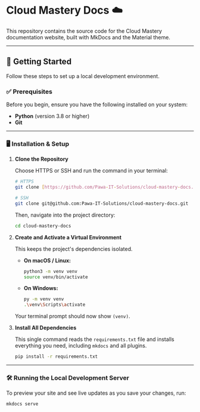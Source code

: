 # Cloud Mastery Docs ☁️

This repository contains the source code for the Cloud Mastery documentation website, built with MkDocs and the Material theme.

---

## 🚀 Getting Started

Follow these steps to set up a local development environment.

### ✅ Prerequisites

Before you begin, ensure you have the following installed on your system:
* **Python** (version 3.8 or higher)
* **Git**

---

### 🖥️ Installation & Setup

1.  **Clone the Repository**

    Choose HTTPS or SSH and run the command in your terminal:

    ```bash
    # HTTPS
    git clone [https://github.com/Pawa-IT-Solutions/cloud-mastery-docs.git](https://github.com/Pawa-IT-Solutions/cloud-mastery-docs.git)

    # SSH
    git clone git@github.com:Pawa-IT-Solutions/cloud-mastery-docs.git
    ```
    Then, navigate into the project directory:
    ```bash
    cd cloud-mastery-docs
    ```

2.  **Create and Activate a Virtual Environment**

    This keeps the project's dependencies isolated.

    * **On macOS / Linux:**
        ```bash
        python3 -m venv venv
        source venv/bin/activate
        ```

    * **On Windows:**
        ```bash
        py -m venv venv
        .\venv\Scripts\activate
        ```
    Your terminal prompt should now show `(venv)`.

3.  **Install All Dependencies**

    This single command reads the `requirements.txt` file and installs everything you need, including `mkdocs` and all plugins.

    ```bash
    pip install -r requirements.txt
    ```

---

### 🛠️ Running the Local Development Server

To preview your site and see live updates as you save your changes, run:

```bash
mkdocs serve